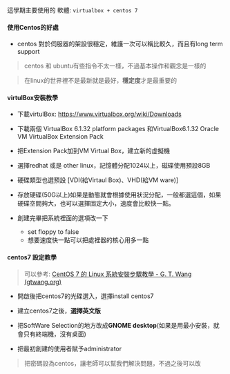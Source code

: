 這學期主要使用的 軟體: `virtualbox + centos 7`



#### 使用Centos的好處

* centos 對於伺服器的架設很穩定，維護一次可以稱比較久，而且有long term support

> centos 和 ubuntu有些指令不太一樣，不過基本操作和觀念是一樣的

> 在linux的世界裡不是最新就是最好，**穩定度**才是最重要的



#### virtulBox安裝教學

* 下載virtulBox: https://www.virtualbox.org/wiki/Downloads

* 下載兩個 VirtualBox 6.1.32 platform packages 和VirtualBox6.1.32 Oracle VM VirtualBox Extension Pack

* 把Extension Pack加到VM Virtual Box，建立新的虛擬機
* 選擇redhat 或是 other linux，記憶體分配1024以上，磁碟使用預設8GB
* 硬碟類型也選預設 [VDI(給Virtaul Box)、VHD(給VM ware)]
* 存放硬碟(50G以上)如果是動態就會根據使用狀況分配，一般都選這個，如果硬碟空間夠大，也可以選擇固定大小，速度會比較快一點。



* 創建完畢把系統裡面的選項改一下
  * set floppy to false
  * 想要速度快一點可以把處裡器的核心用多一點



#### centos7 設定教學

> 可以參考: [CentOS 7 的 Linux 系統安裝步驟教學 - G. T. Wang (gtwang.org)](https://blog.gtwang.org/linux/centos-7-installation-tutorial/)



* 開啟後把centos7的光碟選入，選擇install centos7

* 建立centos7之後，**選擇英文版**
* 把SoftWare Selection的地方改成**GNOME desktop**(如果是用最小安裝，就會只有終端機，沒有桌面)
* 把最初創建的使用者賦予administrator



> 把密碼設為centos，讓老師可以幫我們解決問題，不過之後可以改





